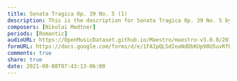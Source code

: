 ```yaml
---
title: Sonata Tragica Op. 39 No. 5 (1)
description: This is the description for Sonata Tragica Op. 39 No. 5 by Nikolai Medtner
composers: [Nikolai Medtner]
periods: [Romantic]
audioURL: https://OpenMusicDataset.github.io/Maestro/maestro-v3.0.0/2014/MIDI-UNPROCESSED_09-10_R1_2014_MID--AUDIO_10_R1_2014_wav--5.midi
formURL: https://docs.google.com/forms/d/e/1FAIpQLSdIeaNdDbKUp90U5uvRfEm1g_QBI4SzOuVaLPJDn3R-OC4csw/viewform
comments: true
share: true
date: 2021-08-08T07:43:13-06:00
---
```

